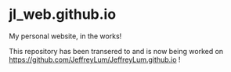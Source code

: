 # jl_web.github.io
My personal website, in the works!

This repository has been transered to and is now being worked on https://github.com/JeffreyLum/JeffreyLum.github.io !

